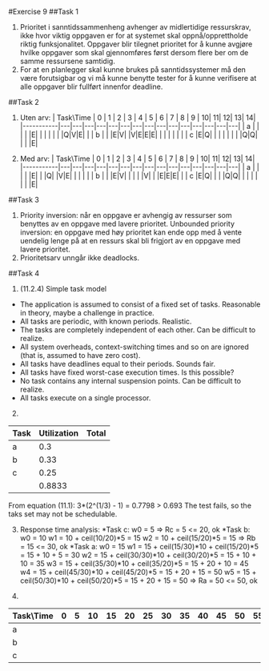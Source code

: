 #Exercise 9
##Task 1
1. Prioritet i sanntidssammenheng avhenger av midlertidige ressurskrav, ikke hvor viktig oppgaven er for at systemet skal oppnå/opprettholde riktig funksjonalitet. Oppgaver blir tilegnet prioritet for å kunne avgjøre hvilke oppgaver som skal gjennomføres først dersom flere ber om de samme ressursene samtidig. 
2. For at en planlegger skal kunne brukes på sanntidssystemer må den være forutsigbar og vi må kunne benytte tester for å kunne verifisere at alle oppgaver blir fullført innenfor deadline. 

##Task 2
1. Uten arv:
| Task\Time | 0 | 1 | 2 | 3 | 4 | 5 | 6 | 7 | 8 | 9 | 10| 11| 12| 13| 14| |-----------|---|---|---|---|---|---|---|---|---|---|---|---|---|---|---| 
| a | | | | |E| | | | | | |Q|V|E| | 
| b | | |E|V| |V|E|E|E| | | | | | | 
| c |E|Q| | | | | | | |Q|Q| | | |E|

2. Med arv:
| Task\Time | 0 | 1 | 2 | 3 | 4 | 5 | 6 | 7 | 8 | 9 | 10| 11| 12| 13| 14| |-----------|---|---|---|---|---|---|---|---|---|---|---|---|---|---|---| 
| a | | | | |E| | |Q| |V|E| | | | | 
| b | | |E|V| | | | |V| | |E|E|E| | 
| c |E|Q| | | |Q|Q| | | | | | | |E|

##Task 3
1. Priority inversion: når en oppgave er avhengig av ressurser som benyttes av en oppgave med lavere prioritet. 
Unbounded priority inversion: en oppgave med høy prioritet kan ende opp med å vente uendelig lenge på at en ressurs skal bli frigjort av en oppgave med lavere prioritet.
2. Prioritetsarv unngår ikke deadlocks.

##Task 4
1. (11.2.4) Simple task model
* The application is assumed to consist of a fixed set of tasks. Reasonable in theory, maybe a challenge in practice. 
* All tasks are periodic, with known periods. Realistic. 
* The tasks are completely independent of each other. Can be difficult to realize. 
* All system overheads, context-switching times and so on are ignored (that is, assumed to have zero cost). 
* All tasks have deadlines equal to their periods. Sounds fair. 
* All tasks have fixed worst-case execution times. Is this possible?
* No task contains any internal suspension points. Can be difficult to realize.
* All tasks execute on a single processor. 

2. 
|Task | Utilization | Total |
|-----|-------------|-------|
| a | 0.3   |
| b | 0.33  |
| c | 0.25  |
|   | 0.8833|

From equation (11.1): 3*(2^(1/3) - 1) = 0.7798 > 0.693 
The test fails, so the taks set may not be schedulable. 

3. Response time analysis: 
*Task c:
w0 = 5 => Rc = 5 <= 20, ok
*Task b:
w0 = 10
w1 = 10 + ceil(10/20)*5 = 15
w2 = 10 + ceil(15/20)*5 = 15
=> Rb = 15 <= 30, ok
*Task a:
w0 = 15
w1 = 15 + ceil(15/30)*10 + ceil(15/20)*5 = 15 + 10 + 5 = 30
w2 = 15 + ceil(30/30)*10 + ceil(30/20)*5 = 15 + 10 + 10 = 35
w3 = 15 + ceil(35/30)*10 + ceil(35/20)*5 = 15 + 20 + 10 = 45
w4 = 15 + ceil(45/30)*10 + ceil(45/20)*5 = 15 + 20 + 15 = 50
w5 = 15 + ceil(50/30)*10 + ceil(50/20)*5 = 15 + 20 + 15 = 50
=> Ra = 50 <= 50, ok

4.
| Task\Time | 0 | 5 | 10| 15| 20| 25| 30| 35| 40| 45| 50| 55| 60| 65| 70| 75| 80| 85| 90| 95|100|105|110|115|120|125|130|135|140|145|
|-----------|---|---|---|---|---|---|---|---|---|---|---|---|---|---|---|---|---|---|---|---|---|---|---|---|---|---|---|---|---|---|
| a | 
| b | 
| c |




